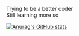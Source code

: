 Trying to be a better coder<br>Still learning more so 

[![Anurag's GitHub stats](https://github-readme-stats.vercel.app/api?username=Penoziosmoon&show_icons=True&theme=radical)](https://github.com/penozious/github-readme-stats)
